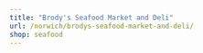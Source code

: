```yaml
---
title: "Brody's Seafood Market and Deli"
url: /norwich/brodys-seafood-market-and-deli/
shop: seafood
---
```


